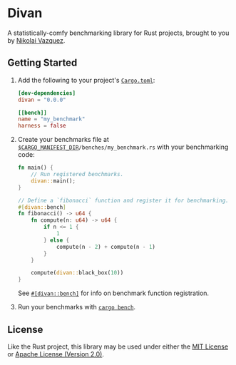 # Divan

A statistically-comfy benchmarking library for Rust projects, brought to you by
[Nikolai Vazquez](https://hachyderm.io/@nikolai).

## Getting Started

1. Add the following to your project's [`Cargo.toml`](https://doc.rust-lang.org/cargo/reference/manifest.html):

    ```toml
    [dev-dependencies]
    divan = "0.0.0"

    [[bench]]
    name = "my_benchmark"
    harness = false
    ```

2. Create your benchmarks file at <code>[$CARGO_MANIFEST_DIR]/benches/my_benchmark.rs</code>
with your benchmarking code:

    ```rust
    fn main() {
        // Run registered benchmarks.
        divan::main();
    }

    // Define a `fibonacci` function and register it for benchmarking.
    #[divan::bench]
    fn fibonacci() -> u64 {
        fn compute(n: u64) -> u64 {
            if n <= 1 {
                1
            } else {
                compute(n - 2) + compute(n - 1)
            }
        }

        compute(divan::black_box(10))
    }
    ```

    See [`#[divan::bench]`][bench_attr] for info on benchmark function
    registration.

[$CARGO_MANIFEST_DIR]: https://doc.rust-lang.org/cargo/reference/environment-variables.html#environment-variables-cargo-sets-for-crates

3. Run your benchmarks with [`cargo bench`](https://doc.rust-lang.org/cargo/commands/cargo-bench.html).

## License

Like the Rust project, this library may be used under either the
[MIT License](https://github.com/nvzqz/divan/blob/main/LICENSE-MIT) or
[Apache License (Version 2.0)](https://github.com/nvzqz/divan/blob/main/LICENSE-APACHE).

[bench_attr]: https://docs.rs/divan/latest/divan/attr.bench.html
